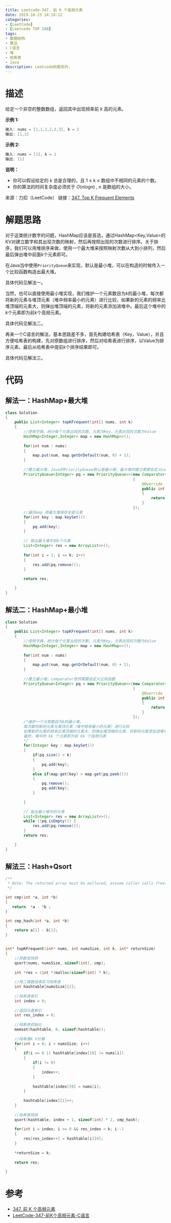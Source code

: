 ```yaml
---
title: Leetcode-347. 前 K 个高频元素
date: 2019-10-23 14:18:12
categories:
- [LeetCode]
- [Leetcode TOP 100]
tags:
- 数据结构
- 算法
- C语言
- 堆
- 哈希表
- Java
description: Leetcode刷题系列.
---
```


# 描述

给定一个非空的整数数组，返回其中出现频率前 $k$ 高的元素。

**示例 1:**

```c
输入: nums = [1,1,1,2,2,3], k = 2
输出: [1,2]
```

**示例 2:**

```c
输入: nums = [1], k = 1
输出: [1]
```

**说明：**

- 你可以假设给定的 $k$ 总是合理的，且 1 ≤ k ≤ 数组中不相同的元素的个数。
- 你的算法的时间复杂度必须优于 $O(n log n)$ , n 是数组的大小。

来源：力扣（LeetCode）
链接：[347. Top K Frequent Elements](https://leetcode-cn.com/problems/top-k-frequent-elements)

# 解题思路

对于这类统计数字的问题，HashMap应该是首选，通过HashMap<Key,Value>的KV对建立数字和其出现次数的映射，然后再按照出现的次数进行排序。关于排序，我们可以用堆排序来做，使用一个最大堆来按照映射次数从大到小排列，然后最后弹出堆中前面$k$个元素即可。

在Java当中使用`PriorityQueue`来实现，默认是最小堆，可以在构造的时候传入一个比较函数构造出最大堆。

具体代码见解法一。

当然，也可以直接使用最小堆实现，我们维护一个元素数目为$k$的最小堆，每次都将新的元素与堆顶元素（堆中频率最小的元素）进行比较，如果新的元素的频率比堆顶端的元素大，则弹出堆顶端的元素，将新的元素添加进堆中。最后这个堆中的$k$个元素即为前$k$个高频元素。

具体代码见解法二。

再来一个C语言的解法，基本思路差不多，首先构建哈希表（Key，Value），并且方便哈希表的构建，先对原数组进行排序，然后对哈希表进行排序，以Value为排序元素。最后从哈希表中提前$k$个排序结果即可。

具体代码见解法三。

# 代码

## 解法一：HashMap+最大堆

```java
class Solution 
{
    public List<Integer> topKFrequent(int[] nums, int k) 
    {
        //使用字典，统计每个元素出现的次数，元素为Key，元素出现的次数为Value
        HashMap<Integer,Integer> map = new HashMap<>();
        
        for(int num : nums)
        {
            map.put(num, map.getOrDefault(num, 0) + 1);
        }
        
        //建立最大堆，Java的PriorityQueue默认是最小堆，最大堆的建立需要自定义comparator
        PriorityQueue<Integer> pq = new PriorityQueue<>(new Comparator<Integer>()
                                                        {
                                                            @Override
                                                            public int compare(Integer a, Integer b)
                                                            {
                                                                return map.get(b) - map.get(a);
                                                            }
                                                        });
        //遍历map 用最大堆保存全部元素
        for(int key : map.keySet())
        {
            pq.add(key);
        }
        
        // 取出最大堆中前k个元素
        List<Integer> res = new ArrayList<>();
        
        for(int i = 1; i <= k; i++)
        {
            res.add(pq.remove());
        }
        
        return res;

    }
}
```

## 解法二：HashMap+最小堆

```java
class Solution 
{
    public List<Integer> topKFrequent(int[] nums, int k) 
    {
        //使用字典，统计每个元素出现的次数，元素为Key，元素出现的次数为Value
        HashMap<Integer,Integer> map = new HashMap<>();
        
        for(int num : nums)
        {
            map.put(num, map.getOrDefault(num, 0) + 1);
        }
        
        //建立最小堆，comparator依然需要自定义比较函数
        PriorityQueue<Integer> pq = new PriorityQueue<>(new Comparator<Integer>()
                                                        {
                                                            @Override
                                                            public int compare(Integer a, Integer b)
                                                            {
                                                                return map.get(a) - map.get(b);
                                                            }
                                                        });
        /*维护一个元素数目为k的最小堆，
        每次都将新的元素与堆顶元素（堆中频率最小的元素）进行比较
        如果新的元素的频率比堆顶端的元素大，则弹出堆顶端的元素，将新的元素添加进堆中
        最终，堆中的 kk 个元素即为前 kk 个高频元素
        */
        for(Integer key : map.keySet())
        {
            if(pq.size() < k)
            {
                pq.add(key);
            }
            else if(map.get(key) > map.get(pq.peek())) 
            {
                pq.remove();
                pq.add(key);
            }

        }
        
        // 取出最小堆中的元素
        List<Integer> res = new ArrayList<>();
        while (!pq.isEmpty()) {
            res.add(pq.remove());
        }
        return res;

    }
}
```

## 解法三：Hash+Qsort

```c
/**
 * Note: The returned array must be malloced, assume caller calls free().
 */

int cmp(int *a, int *b)
{
   return  *a - *b ;
}

int cmp_hash(int *a, int *b)
{
    return a[1] - b[1];
}


int* topKFrequent(int* nums, int numsSize, int k, int* returnSize)
{
    //原数组快排
    qsort(nums, numsSize, sizeof(int), cmp);
    
    int *res = (int *)malloc(sizeof(int) * k);
    
    //用二维数组来实习哈希表
    int hashtable[numsSize][2];
    
    //哈希表索引
    int index = 0;
    
    //返回元素索引
    int res_index = 0;
    
    //哈希表初始化
    memset(hashtable, 0, sizeof(hashtable));
    
    //哈希表K V计算
    for(int i = 0; i < numsSize; i++)
    {
        if(i == 0 || hashtable[index][0] != nums[i])
        {
            if(i != 0)
            {
                index++;
            }
            
            hashtable[index][0] = nums[i];
        }
        
        hashtable[index][1]++;
    }
    
    //哈希表快排
    qsort(hashtable, index + 1, sizeof(int) * 2, cmp_hash);
    
    for(int i = index; i >= 0 && res_index < k; i--)
    {
        res[res_index++] = hashtable[i][0];
    }
    
    *returnSize = k;
    
    return res;
        
}
```

# 参考

- [347. 前 K 个高频元素](https://leetcode-cn.com/problems/top-k-frequent-elements/solution/leetcode-di-347-hao-wen-ti-qian-k-ge-gao-pin-yuan-/)
- [LeetCode-347-前K个高频元素-C语言](https://www.codeleading.com/article/7774966045/)